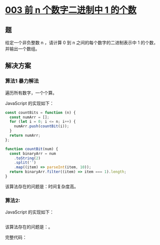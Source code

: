 # [003 前 n 个数字二进制中 1 的个数](https://leetcode-cn.com/problems/w3tCBm/)
## 题
给定一个非负整数 n ，请计算 0 到 n 之间的每个数字的二进制表示中 1 的个数，并输出一个数组。

## 解决方案
### 算法1 暴力解法
遍历所有数字，一个个算。

JavaScript 的实现如下：
```js
const countBits = function (n) {
  const numArr = [];
  for (let i = 0; i <= n; i++) {
    numArr.push(countBit(i));
  }
  return numArr;
};

function countBit(num) {
  const binaryArr = num
    .toString(2)
    .split('')
    .map((item) => parseInt(item, 10));
  return binaryArr.filter((item) => item === 1).length;
}
```

该算法存在的问题是：时间复杂度高。

### 算法2: 
JavaScript 的实现如下：
```js
```

该算法存在的问题是：。

完整代码：

